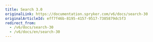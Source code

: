 ```yaml
---
title: Search 3.0
originalLink: https://documentation.spryker.com/v6/docs/search-30
originalArticleId: eff7f46b-8195-4157-9517-7385879dc5f3
redirect_from:
  - /v6/docs/search-30
  - /v6/docs/en/search-30
---
```



